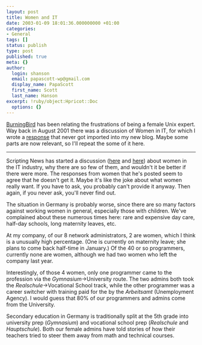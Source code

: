 ```yaml
---
layout: post
title: Women and IT
date: 2003-01-09 18:01:36.000000000 +01:00
categories:
- General
tags: []
status: publish
type: post
published: true
meta: {}
author:
  login: shanson
  email: papascott-wp@gmail.com
  display_name: PapaScott
  first_name: Scott
  last_name: Hanson
excerpt: !ruby/object:Hpricot::Doc
  options: {}
---
```

<p><a href="http://weblog.burningbird.net/fires/000809.htm">BurningBird</a> has been relating the frustrations of being a female Unix expert. Way back in August 2001 there was a discussion of Women in IT, for which I wrote a <a href="http://shanson.editthispage.com/stories/storyReader$703">response</a> that never got imported into my new blog. Maybe some parts are now relevant, so I'll repeat the some of it  here. </p>
<hr />
<p>Scripting News has started a discussion (<a href="http://scriptingnews.userland.com/backissues/2001/08/25">here</a> and <a href="http://scriptingnews.userland.com/backissues/2001/08/26">here</a>) about women in the IT industry, why there are so few of them, and wouldn't it be better if there were more. The responses from women that he's posted seem to agree that he doesn't get it. Maybe it's like the joke about what women really want. If you have to ask, you probably can't provide it anyway. Then again, if you never ask, you'll never find out. </p>
<p>The situation in Germany is probably worse, since there are so many factors against working women in general, especially those with children. We've complained about these numerous times here: rare and expensive day care, half-day schools, long maternity leaves, etc.</p>
<p>At my company, of our 8 network administrators, 2 are women, which I think is a unusually high percentage. (One is currently on maternity leave; she plans to come back half-time in January.) Of the 40 or so programmers, currently none are women, although we had two women who left the company last year.</p>
<p>Interestingly, of those 4 women, only one programmer came to the<br />
profession via the <i>Gymnasium</i>->University route. The two admins both took the <i>Realschule</i>->Vocational School track, while the other programmer was a career switcher with training  paid for the by the <i>Arbeitsamt</i> (Unemployment Agency). I would guess that 80% of our programmers and admins come from the University.</p>
<p>Secondary education in Germany is traditionally split at the 5th grade into university prep (<i>Gymnasium</i>) and vocational school prep (<i>Realschule</i> and <i>Hauptschule</i>). Both our female admins have told stories of how their teachers tried to steer them away from math and technical courses.</p>
